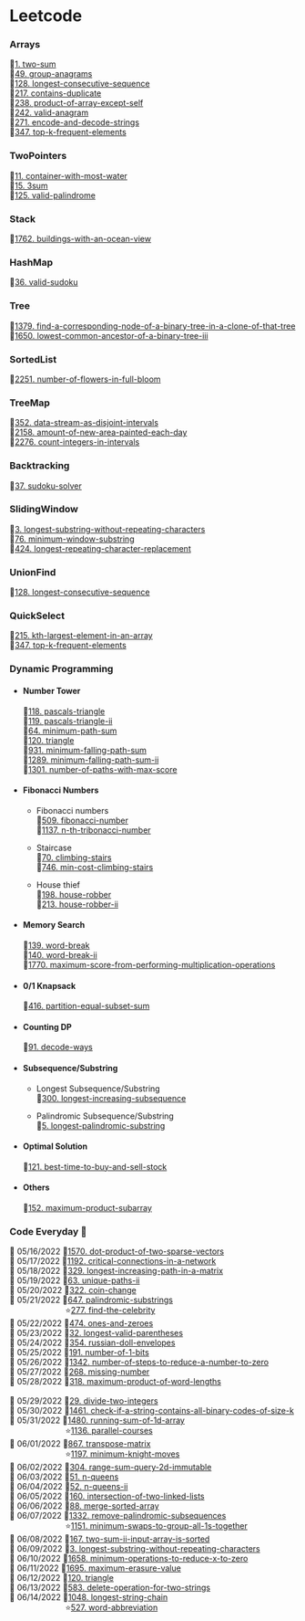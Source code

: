 # Leetcode

### Arrays
:small_orange_diamond:[1. two-sum](https://github.com/Frannky/Leetcode/tree/master/Arrays/1-two-sum) \
:small_orange_diamond:[49. group-anagrams](https://github.com/Frannky/Leetcode/tree/master/Arrays/49-group-anagrams) \
:small_orange_diamond:[128. longest-consecutive-sequence](https://github.com/Frannky/Leetcode/tree/master/Arrays/128-longest-consecutive-sequence) \
:small_orange_diamond:[217. contains-duplicate](https://github.com/Frannky/Leetcode/tree/master/Arrays/217-contains-duplicate) \
:small_orange_diamond:[238. product-of-array-except-self](https://github.com/Frannky/Leetcode/tree/master/Arrays/238-product-of-array-except-self) \
:small_orange_diamond:[242. valid-anagram](https://github.com/Frannky/Leetcode/tree/master/Arrays/242-valid-anagram) \
:small_orange_diamond:[271. encode-and-decode-strings](https://github.com/Frannky/Leetcode/tree/master/Arrays/271-encode-and-decode-strings) \
:small_orange_diamond:[347. top-k-frequent-elements](https://github.com/Frannky/Leetcode/tree/master/Arrays/347-top-k-frequent-elements)

### TwoPointers
:small_orange_diamond:[11. container-with-most-water](https://github.com/Frannky/Leetcode/tree/master/TwoPointers/11-container-with-most-water) \
:small_orange_diamond:[15. 3sum](https://github.com/Frannky/Leetcode/tree/master/TwoPointers/15-3sum) \
:small_orange_diamond:[125. valid-palindrome](https://github.com/Frannky/Leetcode/tree/master/TwoPointers/125-valid-palindrome)

### Stack
:small_orange_diamond:[1762. buildings-with-an-ocean-view](https://github.com/Frannky/Leetcode/tree/master/Stack/1762-buildings-with-an-ocean-view)

### HashMap
:small_orange_diamond:[36. valid-sudoku](https://github.com/Frannky/Leetcode/tree/master/HashMap/36-valid-sudoku)

### Tree
:small_orange_diamond:[1379. find-a-corresponding-node-of-a-binary-tree-in-a-clone-of-that-tree](https://github.com/Frannky/Leetcode/tree/master/Tree/1379-find-a-corresponding-node-of-a-binary-tree-in-a-clone-of-that-tree) \
:small_orange_diamond:[1650. lowest-common-ancestor-of-a-binary-tree-iii](https://github.com/Frannky/Leetcode/tree/master/Tree/1650-lowest-common-ancestor-of-a-binary-tree-iii)

### SortedList
:small_orange_diamond:[2251. number-of-flowers-in-full-bloom](https://github.com/Frannky/Leetcode/tree/master/TreeMap/2251-number-of-flowers-in-full-bloom)

### TreeMap
:small_orange_diamond:[352. data-stream-as-disjoint-intervals](https://github.com/Frannky/Leetcode/tree/master/TreeMap/352-data-stream-as-disjoint-intervals) \
:small_orange_diamond:[2158. amount-of-new-area-painted-each-day](https://github.com/Frannky/Leetcode/tree/master/TreeMap/2158-amount-of-new-area-painted-each-day) \
:small_orange_diamond:[2276. count-integers-in-intervals](https://github.com/Frannky/Leetcode/tree/master/TreeMap/2276-count-integers-in-intervals)

### Backtracking
:small_orange_diamond:[37. sudoku-solver](https://github.com/Frannky/Leetcode/tree/master/Backtracking/37-sudoku-solver)

### SlidingWindow
:small_orange_diamond:[3. longest-substring-without-repeating-characters](https://github.com/Frannky/Leetcode/tree/master/SlidingWindow/3-longest-substring-without-repeating-characters) \
:small_orange_diamond:[76. minimum-window-substring](https://github.com/Frannky/Leetcode/tree/master/SlidingWindow/76-minimum-window-substring) \
:small_orange_diamond:[424. longest-repeating-character-replacement](https://github.com/Frannky/Leetcode/tree/master/SlidingWindow/424-longest-repeating-character-replacement)

### UnionFind
:small_orange_diamond:[128. longest-consecutive-sequence](https://github.com/Frannky/Leetcode/tree/master/UnionFind/128-longest-consecutive-sequence)

### QuickSelect
:small_orange_diamond:[215. kth-largest-element-in-an-array](https://github.com/Frannky/Leetcode/tree/master/QuickSelect/215-kth-largest-element-in-an-array) \
:small_orange_diamond:[347. top-k-frequent-elements](https://github.com/Frannky/Leetcode/tree/master/QuickSelect/347-top-k-frequent-elements)

### Dynamic Programming
* #### Number Tower
  :small_orange_diamond:[118. pascals-triangle](https://github.com/Frannky/Leetcode/tree/master/DynamicProgramming/118-pascals-triangle) \
  :small_orange_diamond:[119. pascals-triangle-ii](https://github.com/Frannky/Leetcode/tree/master/DynamicProgramming/119-pascals-triangle-ii) \
  :small_orange_diamond:[64. minimum-path-sum](https://github.com/Frannky/Leetcode/tree/master/DynamicProgramming/64-minimum-path-sum) \
  :small_orange_diamond:[120. triangle](https://github.com/Frannky/Leetcode/tree/master/DynamicProgramming/120-triangle) \
  :small_orange_diamond:[931. minimum-falling-path-sum](https://github.com/Frannky/Leetcode/tree/master/DynamicProgramming/931-minimum-falling-path-sum) \
  :small_orange_diamond:[1289. minimum-falling-path-sum-ii](https://github.com/Frannky/Leetcode/tree/master/DynamicProgramming/1289-minimum-falling-path-sum-ii) \
  :small_orange_diamond:[1301. number-of-paths-with-max-score](https://github.com/Frannky/Leetcode/tree/master/DynamicProgramming/1301-number-of-paths-with-max-score)

* #### Fibonacci Numbers
  * Fibonacci numbers \
    :small_orange_diamond:[509. fibonacci-number](https://github.com/Frannky/Leetcode/tree/master/DynamicProgramming/509-fibonacci-number) \
    :small_orange_diamond:[1137. n-th-tribonacci-number](https://github.com/Frannky/Leetcode/tree/master/DynamicProgramming/1137-n-th-tribonacci-number)
  
  * Staircase \
    :small_orange_diamond:[70. climbing-stairs](https://github.com/Frannky/Leetcode/tree/master/DynamicProgramming/70-climbing-stairs) \
    :small_orange_diamond:[746. min-cost-climbing-stairs](https://github.com/Frannky/Leetcode/tree/master/DynamicProgramming/746-min-cost-climbing-stairs)

  * House thief \
    :small_orange_diamond:[198. house-robber](https://github.com/Frannky/Leetcode/tree/master/DynamicProgramming/198-house-robber) \
    :small_orange_diamond:[213. house-robber-ii](https://github.com/Frannky/Leetcode/tree/master/DynamicProgramming/213-house-robber-ii)

* #### Memory Search
  :small_orange_diamond:[139. word-break](https://github.com/Frannky/Leetcode/tree/master/DynamicProgramming/139-word-break) \
  :small_orange_diamond:[140. word-break-ii](https://github.com/Frannky/Leetcode/tree/master/DynamicProgramming/140-word-break-ii) \
  :small_orange_diamond:[1770. maximum-score-from-performing-multiplication-operations](https://github.com/Frannky/Leetcode/tree/master/DynamicProgramming/1770-maximum-score-from-performing-multiplication-operations)

* #### 0/1 Knapsack
  :small_orange_diamond:[416. partition-equal-subset-sum](https://github.com/Frannky/Leetcode/tree/master/DynamicProgramming/416-partition-equal-subset-sum)

* #### Counting DP
  :small_orange_diamond:[91. decode-ways](https://github.com/Frannky/Leetcode/tree/master/DynamicProgramming/91-decode-ways)

* #### Subsequence/Substring
  * Longest Subsequence/Substring \
    :small_orange_diamond:[300. longest-increasing-subsequence](https://github.com/Frannky/Leetcode/tree/master/DynamicProgramming/300-longest-increasing-subsequence)
  
  * Palindromic Subsequence/Substring \
    :small_orange_diamond:[5. longest-palindromic-substring](https://github.com/Frannky/Leetcode/tree/master/DynamicProgramming/5-longest-palindromic-substring) 

* #### Optimal Solution
  :small_orange_diamond:[121. best-time-to-buy-and-sell-stock](https://github.com/Frannky/Leetcode/tree/master/DynamicProgramming/121-best-time-to-buy-and-sell-stock)

* #### Others
  :small_orange_diamond:[152. maximum-product-subarray](https://github.com/Frannky/Leetcode/tree/master/DynamicProgramming/152-maximum-product-subarray)

### Code Everyday :leaves: 
:calendar: 05/16/2022 :small_orange_diamond:[1570. dot-product-of-two-sparse-vectors](https://github.com/Frannky/Leetcode/tree/master/CodeEveryDay/1570-dot-product-of-two-sparse-vectors) \
:calendar: 05/17/2022 :small_orange_diamond:[1192. critical-connections-in-a-network](https://github.com/Frannky/Leetcode/tree/master/CodeEveryDay/1192-critical-connections-in-a-network) \
:calendar: 05/18/2022 :small_orange_diamond:[329. longest-increasing-path-in-a-matrix](https://github.com/Frannky/Leetcode/tree/master/CodeEveryDay/329-longest-increasing-path-in-a-matrix) \
:calendar: 05/19/2022 :small_orange_diamond:[63. unique-paths-ii](https://github.com/Frannky/Leetcode/tree/master/CodeEveryDay/63-unique-paths-ii) \
:calendar: 05/20/2022 :small_orange_diamond:[322. coin-change](https://github.com/Frannky/Leetcode/tree/master/CodeEveryDay/322-coin-change) \
:calendar: 05/21/2022 :small_orange_diamond:[647. palindromic-substrings](https://github.com/Frannky/Leetcode/tree/master/CodeEveryDay/647-palindromic-substrings) \
&emsp;&emsp;&emsp;&emsp;&emsp;&emsp;&emsp;:star:[277. find-the-celebrity](https://github.com/Frannky/Leetcode/tree/master/CodeEveryDay/277-find-the-celebrity) \
:calendar: 05/22/2022 :small_orange_diamond:[474. ones-and-zeroes](https://github.com/Frannky/Leetcode/tree/master/CodeEveryDay/474-ones-and-zeroes) \
:calendar: 05/23/2022 :small_orange_diamond:[32. longest-valid-parentheses](https://github.com/Frannky/Leetcode/tree/master/CodeEveryDay/32-longest-valid-parentheses) \
:calendar: 05/24/2022 :small_orange_diamond:[354. russian-doll-envelopes](https://github.com/Frannky/Leetcode/tree/master/CodeEveryDay/354-russian-doll-envelopes) \
:calendar: 05/25/2022 :small_orange_diamond:[191. number-of-1-bits](https://github.com/Frannky/Leetcode/tree/master/CodeEveryDay/191-number-of-1-bits) \
:calendar: 05/26/2022 :small_orange_diamond:[1342. number-of-steps-to-reduce-a-number-to-zero](https://github.com/Frannky/Leetcode/tree/master/CodeEveryDay/1342-number-of-steps-to-reduce-a-number-to-zero) \
:calendar: 05/27/2022 :small_orange_diamond:[268. missing-number](https://github.com/Frannky/Leetcode/tree/master/CodeEveryDay/268-missing-number) \
:calendar: 05/28/2022 :small_orange_diamond:[318. maximum-product-of-word-lengths](https://github.com/Frannky/Leetcode/tree/master/CodeEveryDay/318-maximum-product-of-word-lengths) \
\
:calendar: 05/29/2022 :small_orange_diamond:[29. divide-two-integers](https://github.com/Frannky/Leetcode/tree/master/CodeEveryDay/29-divide-two-integers) \
:calendar: 05/30/2022 :small_orange_diamond:[1461. check-if-a-string-contains-all-binary-codes-of-size-k](https://github.com/Frannky/Leetcode/tree/master/CodeEveryDay/1461-check-if-a-string-contains-all-binary-codes-of-size-k) \
:calendar: 05/31/2022 :small_orange_diamond:[1480. running-sum-of-1d-array](https://github.com/Frannky/Leetcode/tree/master/CodeEveryDay/1480-running-sum-of-1d-array) \
&emsp;&emsp;&emsp;&emsp;&emsp;&emsp;&emsp;:star:[1136. parallel-courses](https://github.com/Frannky/Leetcode/tree/master/CodeEveryDay/1136-parallel-courses) \
:calendar: 06/01/2022 :small_orange_diamond:[867. transpose-matrix](https://github.com/Frannky/Leetcode/tree/master/CodeEveryDay/867-transpose-matrix) \
&emsp;&emsp;&emsp;&emsp;&emsp;&emsp;&emsp;:star:[1197. minimum-knight-moves](https://github.com/Frannky/Leetcode/tree/master/CodeEveryDay/1197-minimum-knight-moves) \
:calendar: 06/02/2022 :small_orange_diamond:[304. range-sum-query-2d-immutable](https://github.com/Frannky/Leetcode/tree/master/CodeEveryDay/304-range-sum-query-2d-immutable) \
:calendar: 06/03/2022 :small_orange_diamond:[51. n-queens](https://github.com/Frannky/Leetcode/tree/master/CodeEveryDay/51-n-queens) \
:calendar: 06/04/2022 :small_orange_diamond:[52. n-queens-ii](https://github.com/Frannky/Leetcode/tree/master/CodeEveryDay/52-n-queens-ii) \
:calendar: 06/05/2022 :small_orange_diamond:[160. intersection-of-two-linked-lists](https://github.com/Frannky/Leetcode/tree/master/CodeEveryDay/160-intersection-of-two-linked-lists) \
:calendar: 06/06/2022 :small_orange_diamond:[88. merge-sorted-array](https://github.com/Frannky/Leetcode/tree/master/CodeEveryDay/88-merge-sorted-array) \
:calendar: 06/07/2022 :small_orange_diamond:[1332. remove-palindromic-subsequences](https://github.com/Frannky/Leetcode/tree/master/CodeEveryDay/1332-remove-palindromic-subsequences) \
&emsp;&emsp;&emsp;&emsp;&emsp;&emsp;&emsp;:star:[1151. minimum-swaps-to-group-all-1s-together](https://github.com/Frannky/Leetcode/tree/master/CodeEveryDay/1151-minimum-swaps-to-group-all-1s-together) \
:calendar: 06/08/2022 :small_orange_diamond:[167. two-sum-ii-input-array-is-sorted](https://github.com/Frannky/Leetcode/tree/master/CodeEveryDay/167-two-sum-ii-input-array-is-sorted) \
:calendar: 06/09/2022 :small_orange_diamond:[3. longest-substring-without-repeating-characters](https://github.com/Frannky/Leetcode/tree/master/CodeEveryDay/3-longest-substring-without-repeating-characters) \
:calendar: 06/10/2022 :small_orange_diamond:[1658. minimum-operations-to-reduce-x-to-zero](https://github.com/Frannky/Leetcode/tree/master/CodeEveryDay/1658-minimum-operations-to-reduce-x-to-zero) \
:calendar: 06/11/2022 :small_orange_diamond:[1695. maximum-erasure-value](https://github.com/Frannky/Leetcode/tree/master/CodeEveryDay/1695-maximum-erasure-value) \
:calendar: 06/12/2022 :small_orange_diamond:[120. triangle](https://github.com/Frannky/Leetcode/tree/master/CodeEveryDay/120-triangle) \
:calendar: 06/13/2022 :small_orange_diamond:[583. delete-operation-for-two-strings](https://github.com/Frannky/Leetcode/tree/master/CodeEveryDay/583-delete-operation-for-two-strings) \
:calendar: 06/14/2022 :small_orange_diamond:[1048. longest-string-chain](https://github.com/Frannky/Leetcode/tree/master/CodeEveryDay/1048-longest-string-chain) \
&emsp;&emsp;&emsp;&emsp;&emsp;&emsp;&emsp;:star:[527. word-abbreviation](https://github.com/Frannky/Leetcode/tree/master/CodeEveryDay/527-word-abbreviation)



